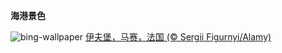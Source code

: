 
**海港景色**

![bing-wallpaper](https://www.bing.com/th?id=OHR.PortMarseille_ZH-CN3194394496_1920x1080.jpg)
[伊夫堡，马赛，法国 (© Sergii Figurnyi/Alamy)](https://www.bing.com/search?q=%E6%B3%95%E5%9B%BD%E9%A9%AC%E8%B5%9B&amp;form=hpcapt&amp;mkt=zh-cn)
  